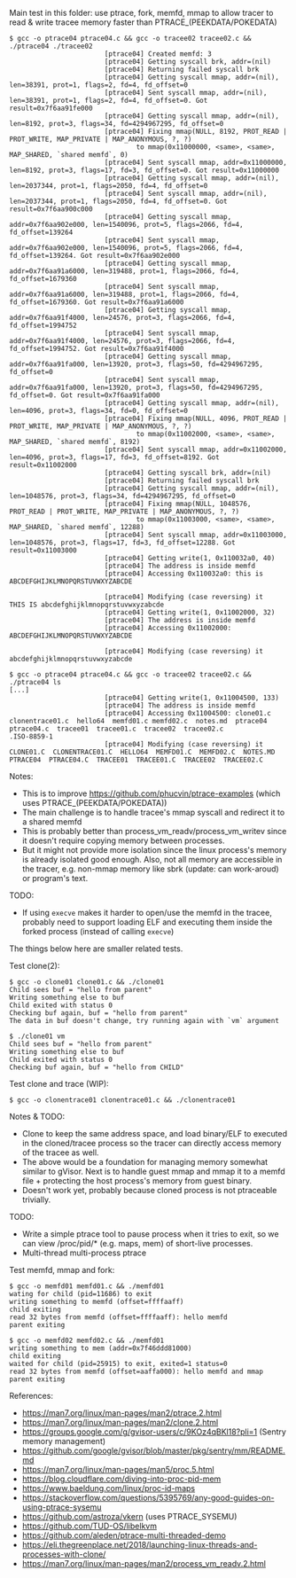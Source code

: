 Main test in this folder: use ptrace, fork, memfd, mmap to allow tracer to read & write tracee memory faster than PTRACE_(PEEKDATA/POKEDATA)
```
$ gcc -o ptrace04 ptrace04.c && gcc -o tracee02 tracee02.c && ./ptrace04 ./tracee02
                        [ptrace04] Created memfd: 3
                        [ptrace04] Getting syscall brk, addr=(nil)
                        [ptrace04] Returning failed syscall brk
                        [ptrace04] Getting syscall mmap, addr=(nil), len=38391, prot=1, flags=2, fd=4, fd_offset=0
                        [ptrace04] Sent syscall mmap, addr=(nil), len=38391, prot=1, flags=2, fd=4, fd_offset=0. Got result=0x7f6aa91fe000
                        [ptrace04] Getting syscall mmap, addr=(nil), len=8192, prot=3, flags=34, fd=4294967295, fd_offset=0
                        [ptrace04] Fixing mmap(NULL, 8192, PROT_READ | PROT_WRITE, MAP_PRIVATE | MAP_ANONYMOUS, ?, ?)
                                to mmap(0x11000000, <same>, <same>, MAP_SHARED, `shared memfd`, 0)
                        [ptrace04] Sent syscall mmap, addr=0x11000000, len=8192, prot=3, flags=17, fd=3, fd_offset=0. Got result=0x11000000
                        [ptrace04] Getting syscall mmap, addr=(nil), len=2037344, prot=1, flags=2050, fd=4, fd_offset=0
                        [ptrace04] Sent syscall mmap, addr=(nil), len=2037344, prot=1, flags=2050, fd=4, fd_offset=0. Got result=0x7f6aa900c000
                        [ptrace04] Getting syscall mmap, addr=0x7f6aa902e000, len=1540096, prot=5, flags=2066, fd=4, fd_offset=139264
                        [ptrace04] Sent syscall mmap, addr=0x7f6aa902e000, len=1540096, prot=5, flags=2066, fd=4, fd_offset=139264. Got result=0x7f6aa902e000
                        [ptrace04] Getting syscall mmap, addr=0x7f6aa91a6000, len=319488, prot=1, flags=2066, fd=4, fd_offset=1679360
                        [ptrace04] Sent syscall mmap, addr=0x7f6aa91a6000, len=319488, prot=1, flags=2066, fd=4, fd_offset=1679360. Got result=0x7f6aa91a6000
                        [ptrace04] Getting syscall mmap, addr=0x7f6aa91f4000, len=24576, prot=3, flags=2066, fd=4, fd_offset=1994752
                        [ptrace04] Sent syscall mmap, addr=0x7f6aa91f4000, len=24576, prot=3, flags=2066, fd=4, fd_offset=1994752. Got result=0x7f6aa91f4000
                        [ptrace04] Getting syscall mmap, addr=0x7f6aa91fa000, len=13920, prot=3, flags=50, fd=4294967295, fd_offset=0
                        [ptrace04] Sent syscall mmap, addr=0x7f6aa91fa000, len=13920, prot=3, flags=50, fd=4294967295, fd_offset=0. Got result=0x7f6aa91fa000
                        [ptrace04] Getting syscall mmap, addr=(nil), len=4096, prot=3, flags=34, fd=0, fd_offset=0
                        [ptrace04] Fixing mmap(NULL, 4096, PROT_READ | PROT_WRITE, MAP_PRIVATE | MAP_ANONYMOUS, ?, ?)
                                to mmap(0x11002000, <same>, <same>, MAP_SHARED, `shared memfd`, 8192)
                        [ptrace04] Sent syscall mmap, addr=0x11002000, len=4096, prot=3, flags=17, fd=3, fd_offset=8192. Got result=0x11002000
                        [ptrace04] Getting syscall brk, addr=(nil)
                        [ptrace04] Returning failed syscall brk
                        [ptrace04] Getting syscall mmap, addr=(nil), len=1048576, prot=3, flags=34, fd=4294967295, fd_offset=0
                        [ptrace04] Fixing mmap(NULL, 1048576, PROT_READ | PROT_WRITE, MAP_PRIVATE | MAP_ANONYMOUS, ?, ?)
                                to mmap(0x11003000, <same>, <same>, MAP_SHARED, `shared memfd`, 12288)
                        [ptrace04] Sent syscall mmap, addr=0x11003000, len=1048576, prot=3, flags=17, fd=3, fd_offset=12288. Got result=0x11003000
                        [ptrace04] Getting write(1, 0x110032a0, 40)
                        [ptrace04] The address is inside memfd
                        [ptrace04] Accessing 0x110032a0: this is ABCDEFGHIJKLMNOPQRSTUVWXYZABCDE

                        [ptrace04] Modifying (case reversing) it
THIS IS abcdefghijklmnopqrstuvwxyzabcde
                        [ptrace04] Getting write(1, 0x11002000, 32)
                        [ptrace04] The address is inside memfd
                        [ptrace04] Accessing 0x11002000: ABCDEFGHIJKLMNOPQRSTUVWXYZABCDE

                        [ptrace04] Modifying (case reversing) it
abcdefghijklmnopqrstuvwxyzabcde

$ gcc -o ptrace04 ptrace04.c && gcc -o tracee02 tracee02.c && ./ptrace04 ls
[...]
                        [ptrace04] Getting write(1, 0x11004500, 133)
                        [ptrace04] The address is inside memfd
                        [ptrace04] Accessing 0x11004500: clone01.c  clonentrace01.c  hello64  memfd01.c memfd02.c  notes.md  ptrace04  ptrace04.c  tracee01  tracee01.c  tracee02  tracee02.c
.ISO-8859-1
                        [ptrace04] Modifying (case reversing) it
CLONE01.C  CLONENTRACE01.C  HELLO64  MEMFD01.C  MEMFD02.C  NOTES.MD  PTRACE04  PTRACE04.C  TRACEE01  TRACEE01.C  TRACEE02  TRACEE02.C
```
Notes:
- This is to improve https://github.com/phucvin/ptrace-examples (which uses PTRACE_(PEEKDATA/POKEDATA))
- The main challenge is to handle tracee's mmap syscall and redirect it to a shared memfd
- This is probably better than process_vm_readv/process_vm_writev since it doesn't require copying memory between processes.
- But it might not provide more isolation since the linux process's memory is already isolated good enough. Also, not all memory are accessible in the tracer, e.g. non-mmap memory like sbrk (update: can work-aroud) or program's text.

TODO:
- If using `execve` makes it harder to open/use the memfd in the tracee, probably need to support loading ELF and executing them inside the forked process (instead of calling `execve`)


The things below here are smaller related tests.


Test clone(2):
```
$ gcc -o clone01 clone01.c && ./clone01
Child sees buf = "hello from parent"
Writing something else to buf
Child exited with status 0
Checking buf again, buf = "hello from parent"
The data in buf doesn't change, try running again with `vm` argument

$ ./clone01 vm
Child sees buf = "hello from parent"
Writing something else to buf
Child exited with status 0
Checking buf again, buf = "hello from CHILD"
```

Test clone and trace (WIP):
```
$ gcc -o clonentrace01 clonentrace01.c && ./clonentrace01
```
Notes & TODO:
- Clone to keep the same address space, and load binary/ELF to executed in the cloned/tracee process so the tracer can directly access memory of the tracee as well.
- The above would be a foundation for managing memory somewhat similar to gVisor. Next is to handle guest mmap and mmap it to a memfd file + protecting the host process's memory from guest binary.
- Doesn't work yet, probably because cloned process is not ptraceable trivially.

TODO:
- Write a simple ptrace tool to pause process when it tries to exit, so we can view /proc/pid/* (e.g. maps, mem) of short-live processes.
- Multi-thread multi-process ptrace

Test memfd, mmap and fork:
```
$ gcc -o memfd01 memfd01.c && ./memfd01
wating for child (pid=11686) to exit
writing something to memfd (offset=ffffaaff)
child exiting
read 32 bytes from memfd (offset=ffffaaff): hello memfd
parent exiting

$ gcc -o memfd02 memfd02.c && ./memfd01
writing something to mem (addr=0x7f46ddd81000)
child exiting
waited for child (pid=25915) to exit, exited=1 status=0
read 32 bytes from memfd (offset=aaffa000): hello memfd and mmap
parent exiting
```

References:
- https://man7.org/linux/man-pages/man2/ptrace.2.html
- https://man7.org/linux/man-pages/man2/clone.2.html
- https://groups.google.com/g/gvisor-users/c/9KOz4qBKl18?pli=1 (Sentry memory management)
- https://github.com/google/gvisor/blob/master/pkg/sentry/mm/README.md
- https://man7.org/linux/man-pages/man5/proc.5.html
- https://blog.cloudflare.com/diving-into-proc-pid-mem
- https://www.baeldung.com/linux/proc-id-maps
- https://stackoverflow.com/questions/5395769/any-good-guides-on-using-ptrace-sysemu
- https://github.com/astroza/vkern (uses PTRACE_SYSEMU)
- https://github.com/TUD-OS/libelkvm
- https://github.com/aleden/ptrace-multi-threaded-demo
- https://eli.thegreenplace.net/2018/launching-linux-threads-and-processes-with-clone/
- https://man7.org/linux/man-pages/man2/process_vm_readv.2.html
